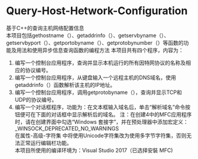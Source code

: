 # Query-Host-Hetwork-Configuration
基于C++的查询主机网络配置信息  
本项目包括gethostname（）、getaddrinfo（）、getservbyname（）、getservbyport（）、getportobyname（）、getprotobynumber（）等函数的功能及用法和使用异步信息查询函数的编程方法  本项目共有四个程序，内容为：  
1. 编写一个控制台应用程序，查询并显示本机运行的所有因特网协议的名称及相应的协议编号。  
2. 编写一个控制台应用程序，从键盘输入一个远程主机的DNS域名，使用getaddrinfo（）函数解析该主机的IP地址。
3. 编写一个控制台应用程序，调用getprotobyname（），查询并显示TCP和UDP的协议编号。  
4. 编写一个对话框程序，功能为：在文本框输入域名后，单击“解析域名”命令按钮便可在下面的对话框中显示解析后的域名。
注：在创建4中的MFC应用程序时，请在创建界面中勾选“Windows 套接字”，并在预处理器中添加宏定义：_WINSOCK_DEPRECATED_NO_WARNINGS  
在属性-高级-字符集 中将使用Unicode字符集改为使用多字节字符集，否则无法正常运行编辑栏功能。  
本项目所使用的编译环境为：Visual Studio 2017（已选择安裝 MFC)  

